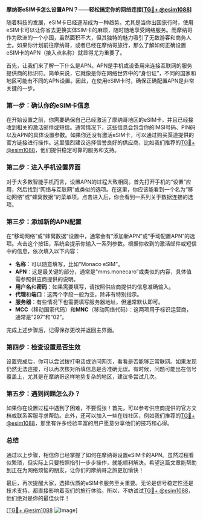 **摩纳哥eSIM卡怎么设置APN？——轻松搞定你的网络连接[[TG💪+ @esim1088](https://t.me/s/esim1088)]**

随着科技的发展，eSIM卡已经逐渐成为一种趋势。尤其是当你出国旅行时，使用eSIM卡可以让你省去更换实体SIM卡的麻烦，随时随地享受网络服务。而摩纳哥作为欧洲的一个小国，虽然面积不大，但其独特的魅力吸引了无数游客和商务人士。如果你计划前往摩纳哥，或者已经在摩纳哥旅行，那么了解如何正确设置eSIM卡的APN（接入点名称）就显得尤为重要了。

首先，让我们来了解一下什么是APN。APN是手机或设备用来连接互联网的服务提供商的标识符。简单来说，它就像是你在网络世界中的“身份证”，不同的国家和地区可能有不同的APN设置。因此，在使用eSIM卡时，确保正确配置APN是非常关键的一步。

### **第一步：确认你的eSIM卡信息**

在开始设置之前，你需要确保自己已经激活了摩纳哥地区的eSIM卡，并且已经接收到相关的激活邮件或短信。通常情况下，这些信息会包含你的IMSI号码、PIN码以及APN的具体设置参数。如果你还没有激活eSIM卡，可以通过购买渠道提供的官方链接进行操作。这里强烈建议选择信誉良好的供应商，比如我们推荐的[TG💪+ @esim1088](https://t.me/s/esim1088)，他们提供稳定可靠的服务和支持。

### **第二步：进入手机设置界面**

对于大多数智能手机而言，设置APN的过程大致相同。首先打开手机的“设置”应用，然后找到“网络与互联网”或类似的选项。在这里，你应该能看到一个名为“移动网络”或“蜂窝数据”的菜单项。点击进入后，你会看到一系列关于数据连接的选项。

### **第三步：添加新的APN配置**

在“移动网络”或“蜂窝数据”设置中，通常会有“添加新APN”或“手动配置APN”的选项。点击这个按钮，系统会提示你输入一系列参数。根据你收到的激活邮件或短信中的信息，依次填入以下内容：

- **名称**：可以随意填写，比如“Monaco eSIM”。
- **APN**：这是最关键的部分，通常是“mms.monecaro”或类似的内容，具体值需参照供应商提供的说明。
- **用户名**和**密码**：如果需要填写，请按照供应商提供的信息准确输入。
- **代理**和**端口**：这两个字段一般为空，除非有特别指示。
- **服务器**：有些情况下也需要填写服务器地址，但通常默认即可。
- **MCC**（移动国家代码）和**MNC**（移动网络代码）：这两项用于标识运营商，通常是“297”和“02”。

完成上述步骤后，记得保存更改并返回主界面。

### **第四步：检查设置是否生效**

设置完成后，你可以尝试拨打电话或访问网页，看看是否能够正常联网。如果发现仍然无法连接，可以再次核对所填信息是否准确无误。有时候，问题可能出在信号覆盖上，尤其是在摩纳哥这样地势复杂的地区，建议多尝试几次。

### **第五步：遇到问题怎么办？**

如果你在设置过程中遇到了困难，不要慌张！首先，可以参考供应商提供的官方文档或联系客服寻求帮助。此外，还可以加入一些在线社区，例如我们推荐的[TG💪+ @esim1088](https://t.me/s/esim1088)，那里有许多经验丰富的用户愿意分享他们的技巧和心得。

### **总结**

通过以上步骤，相信你已经掌握了如何在摩纳哥设置eSIM卡的APN。虽然过程看似繁琐，但实际上只要按照指引一步步操作，就能顺利解决。希望这篇文章能帮助到正在为网络烦恼的朋友，让你们的摩纳哥之旅更加愉快！

最后，再次提醒大家，选择优质的eSIM卡服务至关重要。无论是信号稳定性还是技术支持，都直接影响着我们的旅行体验。所以，不妨试试[TG💪+ @esim1088](https://t.me/s/esim1088)，他们绝对是你的最佳伙伴！

[[TG💪+ @esim1088](https://t.me/s/esim1088) ![Image](https://i.postimg.cc/4NQfJmqS/Snipaste-2025-05-13-00-14-12.png)]